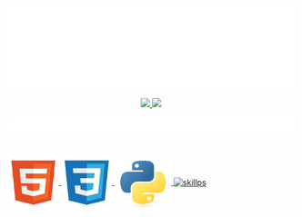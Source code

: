 ![Prazer, Tavinho!](https://raw.githubusercontent.com/otaviobizulli/otaviobizulli/main/prazertavinho.png)

<div align="center">
  <a href="https://github.com/otaviobizulli">
  <img height="150em" src="https://github-readme-stats.vercel.app/api?username=otaviobizulli&show_icons=true&theme=graywhite&include_all_commits=true&count_private=true"/>
  <img height="150em" src="https://github-readme-stats.vercel.app/api/top-langs/?username=otaviobizulli&layout=compact&langs_count=7&theme=graywhite"/>
</div>

 ![Skills:](https://raw.githubusercontent.com/otaviobizulli/otaviobizulli/main/skills-.png)
<div>
  <div style="display: inline_block"><br>
  <img align="center" alt="skillhtml" height="80" width="90" src="https://raw.githubusercontent.com/devicons/devicon/master/icons/html5/html5-original.svg">
  <img align="center" alt="skillcss" height="80" width="90" src="https://raw.githubusercontent.com/devicons/devicon/master/icons/css3/css3-original.svg">
  <img align="center" alt="skillpython" height="95" width="100" src="https://raw.githubusercontent.com/devicons/devicon/master/icons/python/python-original.svg">
  <img align="center" alt="skillps" height="80" width="90" src="https://cdn.jsdelivr.net/gh/devicons/devicon/icons/photoshop/photoshop-line.svg">
  <img align="center" alt="skillvegas" height="80" width="90" src="https://uxwing.com/wp-content/themes/uxwing/download/10-brands-and-social-media/sony-vegas-logo.svg

</div>
